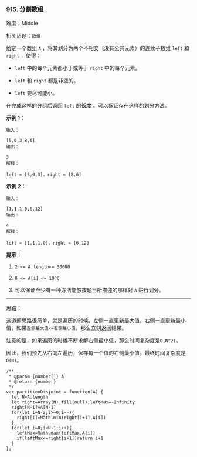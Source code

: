 ### 915. 分割数组

难度：Middle

相关话题：`数组`

给定一个数组 `A` ，将其划分为两个不相交（没有公共元素）的连续子数组 `left` 和 `right` ，使得：




* `left` 中的每个元素都小于或等于 `right` 中的每个元素。

* `left`  和 `right` 都是非空的。

* `left` 要尽可能小。





在完成这样的分组后返回 `left` 的**长度** 。可以保证存在这样的划分方法。







**示例 1：** 





```
输入：

[5,0,3,8,6]
输出：

3
解释：

left = [5,0,3]，right = [8,6]

```


**示例 2：** 





```
输入：

[1,1,1,0,6,12]
输出：

4
解释：

left = [1,1,1,0]，right = [6,12]

```






**提示：** 




1.  `2 <= A.length<= 30000` 

2.  `0 <= A[i] <= 10^6` 

3. 可以保证至少有一种方法能够按题目所描述的那样对  `A`  进行划分。










-----

思路：

这道题思路很简单，就是遍历的时候，左侧一直更新最大值，右侧一直更新最小值，如果`左侧最大值<=右侧最小值`，那么立刻返回结果。

注意的是，如果遍历的时候不断求解右侧最小值，那么时间复杂度是`O(N^2)`。

因此，我们预先从右向左遍历，保存每一个值的右侧最小值，最终时间复杂度是`O(N)`。


```
/**
 * @param {number[]} A
 * @return {number}
 */
var partitionDisjoint = function(A) {
  let N=A.length
  let right=Array(N).fill(null),leftMax=-Infinity
  right[N-1]=A[N-1]
  for(let i=N-2;i>=0;i--){
    right[i]=Math.min(right[i+1],A[i])
  }
  for(let i=0;i<N-1;i++){
    leftMax=Math.max(leftMax,A[i])
    if(leftMax<=right[i+1])return i+1
  }
};



```

